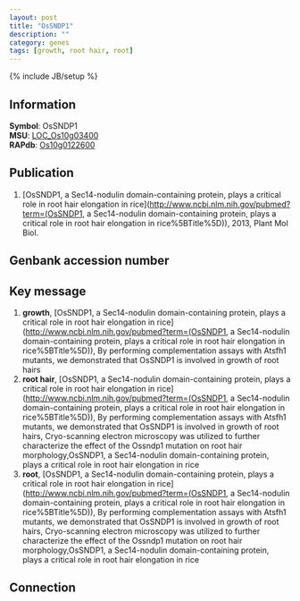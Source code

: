 ```yaml
---
layout: post
title: "OsSNDP1"
description: ""
category: genes
tags: [growth, root hair, root]
---
```

{% include JB/setup %}

## Information
__Symbol__: OsSNDP1  
__MSU__: [LOC_Os10g03400](http://rice.plantbiology.msu.edu/cgi-bin/ORF_infopage.cgi?orf=LOC_Os10g03400)  
__RAPdb__: [Os10g0122600](http://rapdb.dna.affrc.go.jp/viewer/gbrowse_details/irgsp1?name=Os10g0122600)  

## Publication
1. [OsSNDP1, a Sec14-nodulin domain-containing protein, plays a critical role in root hair elongation in rice](http://www.ncbi.nlm.nih.gov/pubmed?term=(OsSNDP1, a Sec14-nodulin domain-containing protein, plays a critical role in root hair elongation in rice%5BTitle%5D)), 2013, Plant Mol Biol.

## Genbank accession number

## Key message
1. __growth__, [OsSNDP1, a Sec14-nodulin domain-containing protein, plays a critical role in root hair elongation in rice](http://www.ncbi.nlm.nih.gov/pubmed?term=(OsSNDP1, a Sec14-nodulin domain-containing protein, plays a critical role in root hair elongation in rice%5BTitle%5D)),  By performing complementation assays with Atsfh1 mutants, we demonstrated that OsSNDP1 is involved in growth of root hairs
2. __root hair__, [OsSNDP1, a Sec14-nodulin domain-containing protein, plays a critical role in root hair elongation in rice](http://www.ncbi.nlm.nih.gov/pubmed?term=(OsSNDP1, a Sec14-nodulin domain-containing protein, plays a critical role in root hair elongation in rice%5BTitle%5D)),  By performing complementation assays with Atsfh1 mutants, we demonstrated that OsSNDP1 is involved in growth of root hairs, Cryo-scanning electron microscopy was utilized to further characterize the effect of the Ossndp1 mutation on root hair morphology,OsSNDP1, a Sec14-nodulin domain-containing protein, plays a critical role in root hair elongation in rice
3. __root__, [OsSNDP1, a Sec14-nodulin domain-containing protein, plays a critical role in root hair elongation in rice](http://www.ncbi.nlm.nih.gov/pubmed?term=(OsSNDP1, a Sec14-nodulin domain-containing protein, plays a critical role in root hair elongation in rice%5BTitle%5D)),  By performing complementation assays with Atsfh1 mutants, we demonstrated that OsSNDP1 is involved in growth of root hairs, Cryo-scanning electron microscopy was utilized to further characterize the effect of the Ossndp1 mutation on root hair morphology,OsSNDP1, a Sec14-nodulin domain-containing protein, plays a critical role in root hair elongation in rice

## Connection


